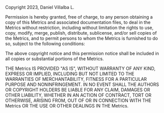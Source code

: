 
Copyright 2023, Daniel Villalba L.

Permission is hereby granted, free of charge, to any person obtaining a copy of this Metrics and associated documentation files, to deal in the Metrics without restriction, including without limitation the rights to use, copy, modify, merge, publish, distribute, sublicense, and/or sell copies of the Metrics, and to permit persons to whom the Metrics is furnished to do so, subject to the following conditions:

The above copyright notice and this permission notice shall be included in all copies or substantial portions of the Metrics.

THE Metrics IS PROVIDED "AS IS", WITHOUT WARRANTY OF ANY KIND, EXPRESS OR IMPLIED, INCLUDING BUT NOT LIMITED TO THE WARRANTIES OF MERCHANTABILITY, FITNESS FOR A PARTICULAR PURPOSE AND NONINFRINGEMENT. IN NO EVENT SHALL THE AUTHORS OR COPYRIGHT HOLDERS BE LIABLE FOR ANY CLAIM, DAMAGES OR OTHER LIABILITY, WHETHER IN AN ACTION OF CONTRACT, TORT OR OTHERWISE, ARISING FROM, OUT OF OR IN CONNECTION WITH THE Metrics OR THE USE OR OTHER DEALINGS IN THE Metrics.